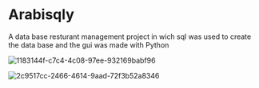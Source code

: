 # Arabisqly
A data base resturant management project in wich sql was used to create the data base and the gui was made with Python 

![1183144f-c7c4-4c08-97ee-932169babf96](https://github.com/mazen4bs/Arabisqly-/assets/128807230/615fd293-8916-4aa7-a702-517d5e084e81)

![2c9517cc-2466-4614-9aad-72f3b52a8346](https://github.com/mazen4bs/Arabisqly-/assets/128807230/243d3ebb-ec05-4ec4-8558-6ef1c5a29bdc)
